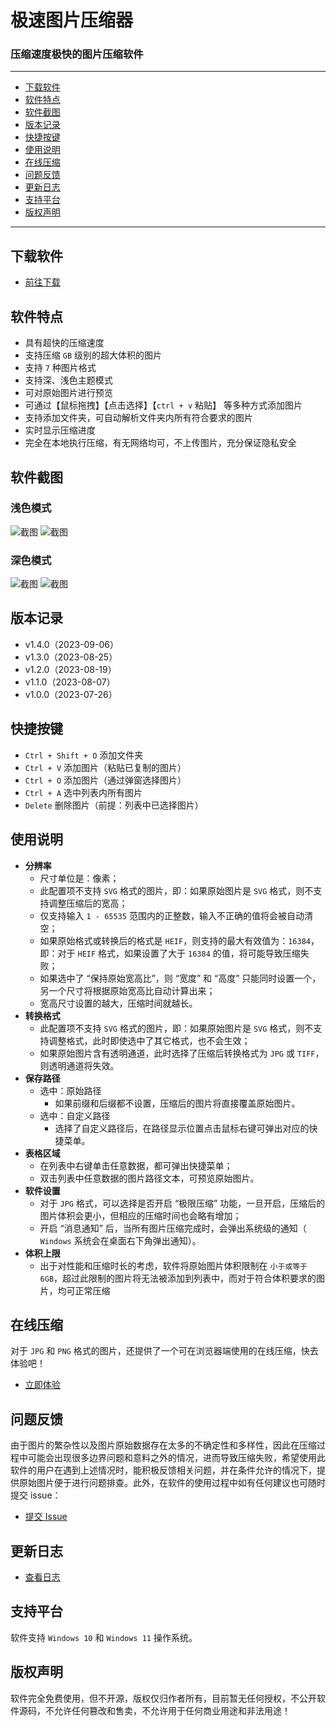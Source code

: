 
# 极速图片压缩器
### 压缩速度极快的图片压缩软件

<hr>

- [下载软件](#下载软件)
- [软件特点](#软件特点)
- [软件截图](#软件截图)
- [版本记录](#版本记录)
- [快捷按键](#快捷按键)
- [使用说明](#使用说明)
- [在线压缩](#在线压缩)
- [问题反馈](#问题反馈)
- [更新日志](#更新日志)
- [支持平台](#支持平台)
- [版权声明](#版权声明)

<hr>

## 下载软件

- [前往下载](https://www.ticompressor.com/online/)

## 软件特点

- 具有超快的压缩速度
- 支持压缩 `GB` 级别的超大体积的图片
- 支持 `7` 种图片格式
- 支持深、浅色主题模式
- 可对原始图片进行预览
- 可通过【鼠标拖拽】【点击选择】【`ctrl + v` 粘贴】 等多种方式添加图片
- 支持添加文件夹，可自动解析文件夹内所有符合要求的图片
- 实时显示压缩进度
- 完全在本地执行压缩，有无网络均可，不上传图片，充分保证隐私安全

## 软件截图

### 浅色模式

![截图](screenshot/light-1.png)
![截图](screenshot/light-2.png)

### 深色模式

![截图](screenshot/dark-1.png)
![截图](screenshot/dark-2.png)

## 版本记录

- v1.4.0（2023-09-06）
- v1.3.0（2023-08-25）
- v1.2.0（2023-08-19）
- v1.1.0（2023-08-07）
- v1.0.0（2023-07-26）

## 快捷按键

- `Ctrl + Shift + O` 添加文件夹
- `Ctrl + V` 添加图片（粘贴已复制的图片）
- `Ctrl + O` 添加图片（通过弹窗选择图片）
- `Ctrl + A` 选中列表内所有图片
- `Delete` 删除图片（前提：列表中已选择图片）

## 使用说明

-  **分辨率** 
    - 尺寸单位是：像素；
    - 此配置项不支持 `SVG` 格式的图片，即：如果原始图片是 `SVG` 格式，则不支持调整压缩后的宽高；
    - 仅支持输入 `1 - 65535` 范围内的正整数，输入不正确的值将会被自动清空；
    - 如果原始格式或转换后的格式是 `HEIF`，则支持的最大有效值为：`16384`，即：对于 `HEIF` 格式，如果设置了大于 `16384` 的值，将可能导致压缩失败；
    - 如果选中了 “保持原始宽高比”，则 “宽度” 和 “高度” 只能同时设置一个，另一个尺寸将根据原始宽高比自动计算出来；
    - 宽高尺寸设置的越大，压缩时间就越长。
-  **转换格式** 
    - 此配置项不支持 `SVG` 格式的图片，即：如果原始图片是 `SVG` 格式，则不支持调整格式，此时即使选中了其它格式，也不会生效；
    - 如果原始图片含有透明通道，此时选择了压缩后转换格式为 `JPG` 或 `TIFF`，则透明通道将失效。
-  **保存路径** 
    - 选中：原始路径
        - 如果前缀和后缀都不设置，压缩后的图片将直接覆盖原始图片。
    - 选中：自定义路径
        - 选择了自定义路径后，在路径显示位置点击鼠标右键可弹出对应的快捷菜单。
-  **表格区域** 
    - 在列表中右键单击任意数据，都可弹出快捷菜单；
    - 双击列表中任意数据的图片路径文本，可预览原始图片。
-  **软件设置** 
    - 对于 `JPG` 格式，可以选择是否开启 “极限压缩” 功能，一旦开启，压缩后的图片体积会更小，但相应的压缩时间也会略有增加；
    - 开启 “消息通知” 后，当所有图片压缩完成时，会弹出系统级的通知（ `Windows` 系统会在桌面右下角弹出通知）。
- **体积上限**
    - 出于对性能和压缩时长的考虑，软件将原始图片体积限制在 `小于或等于 6GB`，超过此限制的图片将无法被添加到列表中，而对于符合体积要求的图片，均可正常压缩

## 在线压缩

对于 `JPG` 和 `PNG` 格式的图片，还提供了一个可在浏览器端使用的在线压缩，快去体验吧！

- [立即体验](https://www.ticompressor.com/online/)

## 问题反馈

由于图片的繁杂性以及图片原始数据存在太多的不确定性和多样性，因此在压缩过程中可能会出现很多边界问题和意料之外的情况，进而导致压缩失败，希望使用此软件的用户在遇到上述情况时，能积极反馈相关问题，并在条件允许的情况下，提供原始图片便于进行问题排查。此外，在软件的使用过程中如有任何建议也可随时提交 issue：

- [提交 Issue](https://github.com/Dreamer365/topspeed-image-compressor/issues)

## 更新日志

- [查看日志](https://github.com/Dreamer365/topspeed-image-compressor/blob/main/CHANGELOG.md)

## 支持平台

软件支持 `Windows 10` 和 `Windows 11` 操作系统。

## 版权声明

软件完全免费使用，但不开源，版权仅归作者所有，目前暂无任何授权，不公开软件源码，不允许任何篡改和售卖，不允许用于任何商业用途和非法用途！


